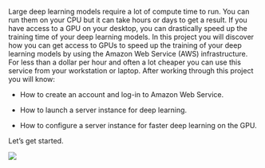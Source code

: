 Large deep learning models require a lot of compute time to run. You can run them on your
CPU but it can take hours or days to get a result. If you have access to a GPU on your desktop,
you can drastically speed up the training time of your deep learning models. In this project you
will discover how you can get access to GPUs to speed up the training of your deep learning
models by using the Amazon Web Service (AWS) infrastructure. For less than a dollar per hour
and often a lot cheaper you can use this service from your workstation or laptop. After working
through this project you will know:

- How to create an account and log-in to Amazon Web Service.

- How to launch a server instance for deep learning.

- How to configure a server instance for faster deep learning on the GPU.

Let’s get started.

![](https://github.com/fenago/katacoda-scenarios/raw/master/azure-functions/azure-functions-virtual-network/steps/1/1.png)

